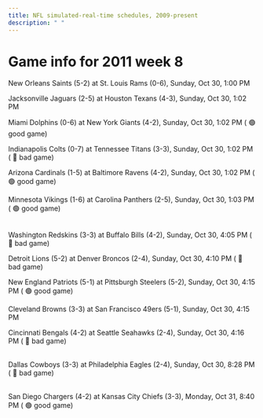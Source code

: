 ```yaml
---
title: NFL simulated-real-time schedules, 2009-present
description: " "
---
```


# Game info for 2011 week 8

New Orleans Saints (5-2) at St. Louis Rams (0-6), Sunday, Oct 30, 1:00 PM

Jacksonville Jaguars (2-5) at Houston Texans (4-3), Sunday, Oct 30, 1:02 PM

Miami Dolphins (0-6) at New York Giants (4-2), Sunday, Oct 30, 1:02 PM (	:green_circle: good game)

Indianapolis Colts (0-7) at Tennessee Titans (3-3), Sunday, Oct 30, 1:02 PM (	:red_circle: bad game)

Arizona Cardinals (1-5) at Baltimore Ravens (4-2), Sunday, Oct 30, 1:02 PM (	:green_circle: good game)

Minnesota Vikings (1-6) at Carolina Panthers (2-5), Sunday, Oct 30, 1:03 PM (	:green_circle: good game)

<br/>Washington Redskins (3-3) at Buffalo Bills (4-2), Sunday, Oct 30, 4:05 PM (	:red_circle: bad game)

Detroit Lions (5-2) at Denver Broncos (2-4), Sunday, Oct 30, 4:10 PM (	:red_circle: bad game)

New England Patriots (5-1) at Pittsburgh Steelers (5-2), Sunday, Oct 30, 4:15 PM (	:green_circle: good game)

Cleveland Browns (3-3) at San Francisco 49ers (5-1), Sunday, Oct 30, 4:15 PM

Cincinnati Bengals (4-2) at Seattle Seahawks (2-4), Sunday, Oct 30, 4:16 PM (	:red_circle: bad game)

<br/>Dallas Cowboys (3-3) at Philadelphia Eagles (2-4), Sunday, Oct 30, 8:28 PM (	:red_circle: bad game)

<br/>San Diego Chargers (4-2) at Kansas City Chiefs (3-3), Monday, Oct 31, 8:40 PM (	:green_circle: good game)

